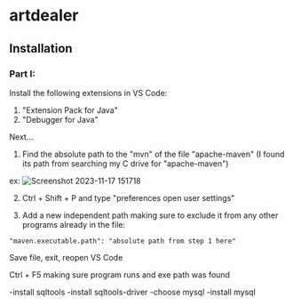 # artdealer

## Installation
### Part I:
Install the following extensions in VS Code:
1) "Extension Pack for Java"
2) "Debugger for Java"
   
Next...

1) Find the absolute path to the "mvn" of the file "apache-maven" (I found its path from searching my C drive for "apache-maven")
   
ex: ![Screenshot 2023-11-17 151718](https://github.com/lasttycoon2506/artdealer/assets/114425878/a0f39f21-7cf5-44e5-af86-02b39b67f309)


2) Ctrl + Shift + P and type "preferences open user settings"

3) Add a new independent path making sure to exclude it from any other programs already in the file:
```
"maven.executable.path": "absolute path from step 1 here"
```

Save file, exit, reopen VS Code

Ctrl + F5 making sure program runs and exe path was found

-install sqltools -install sqltools-driver -choose mysql -install mysql
